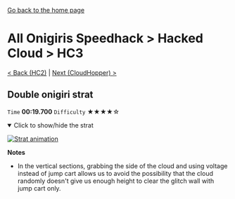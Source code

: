 [Go back to the home page](https://github.com/Doublevil/scbspeedrun)

# All Onigiris Speedhack > Hacked Cloud > HC3

[< Back (HC2)](https://github.com/Doublevil/scbspeedrun/blob/main/levels/arb_sh/HC/HC2.md) | [Next (CloudHopper) >](https://github.com/Doublevil/scbspeedrun/blob/main/levels/arb_sh/HC/CloudHopper.md)

## Double onigiri strat

`Time` **00:19.700** `Difficulty` ★★★★☆
<details open>
  <summary>Click to show/hide the strat</summary>

  [![Strat animation](https://github.com/Doublevil/scbspeedrun/blob/main/media/levels/HC/HC3_DoubleOnigiriStrat.webp)](https://github.com/Doublevil/scbspeedrun/blob/main/media/levels/HC/HC3_DoubleOnigiriStrat.mp4?raw=true)

  **Notes**
  - In the vertical sections, grabbing the side of the cloud and using voltage instead of jump cart allows us to avoid the possibility that the cloud randomly doesn't give us enough height to clear the glitch wall with jump cart only.
</details>
